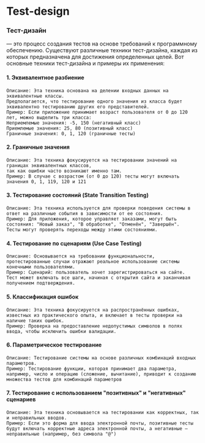 # Test-design
### Тест-дизайн 
— это процесс создания тестов на основе требований к программному обеспечению. Существуют различные техники тест-дизайна, каждая из которых предназначена для достижения определенных целей. Вот основные техники тест-дизайна и примеры их применения:
#### 1. Эквивалентное разбиение
```
Описание: Эта техника основана на делении входных данных на эквивалентные классы. 
Предполагается, что тестирование одного значения из класса будет эквивалентно тестированию других его представителей.
Пример: Если приложение принимает возраст пользователя от 0 до 120 лет, можно выделить три класса:
Неприемлемые значения: -5, 150 (негативный класс)
Приемлемые значения: 25, 80 (позитивный класс)
Граничные значения: 0, 1, 120 (граничные тесты)
```

#### 2. Граничные значения
```
Описание: Эта техника фокусируется на тестировании значений на границах эквивалентных классов, 
так как ошибки часто возникают именно там.
Пример: В случае с возрастом (от 0 до 120) тесты могут включать значения 0, 1, 119, 120 и 121
```

#### 3. Тестирование состояний (State Transition Testing)
```
Описание: Эта техника используется для проверки поведения системы в ответ на различные события в зависимости от ее состояния.
Пример: Для приложения, которое управляет заказами, могут быть состояния: "Новый заказ", "В обработке", "Отменён", "Завершён". 
Тесты могут проверять переходы между этими состояниями.
```

#### 4. Тестирование по сценариям (Use Case Testing)
```
Описание: Основывается на требовании функциональности, протестированные случаи отражают реальное использование системы конечными пользователями.
Пример: Сценарий: пользователь хочет зарегистрироваться на сайте. 
Тест может включать все шаги, начиная с открытия сайта и заканчивая получением подтверждения.
```

#### 5. Классификация ошибок
```
Описание: Эта техника фокусируется на распространённых ошибках, известных из практического опыта, и включает в тесты проверки на наличие таких ошибок.
Пример: Проверка на предоставление недопустимых символов в полях ввода, чтобы исключить ошибки валидации.
```

#### 6. Параметрическое тестирование
```
Описание: Тестирование системы на основе различных комбинаций входных параметров.
Пример: Тестирование функции, которая принимает два параметра, например, число и операцию (сложение, вычитание), приводит к созданию множества тестов для комбинаций параметров
```

#### 7. Тестирование с использованием "позитивных" и "негативных" сценариев
```
Описание: Эта техника основывается на тестировании как корректных, так и неправильных вводов.
Пример: Если это форма для ввода электронной почты, позитивные тесты будут включать корректные адреса электронной почты, а негативные — неправильные (например, без символа "@")
```
